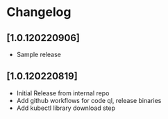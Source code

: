 # Changelog

## [1.0.120220906]

- Sample release

## [1.0.120220819]

- Initial Release from internal repo
- Add github workflows for code ql, release binaries
- Add kubectl library download step
